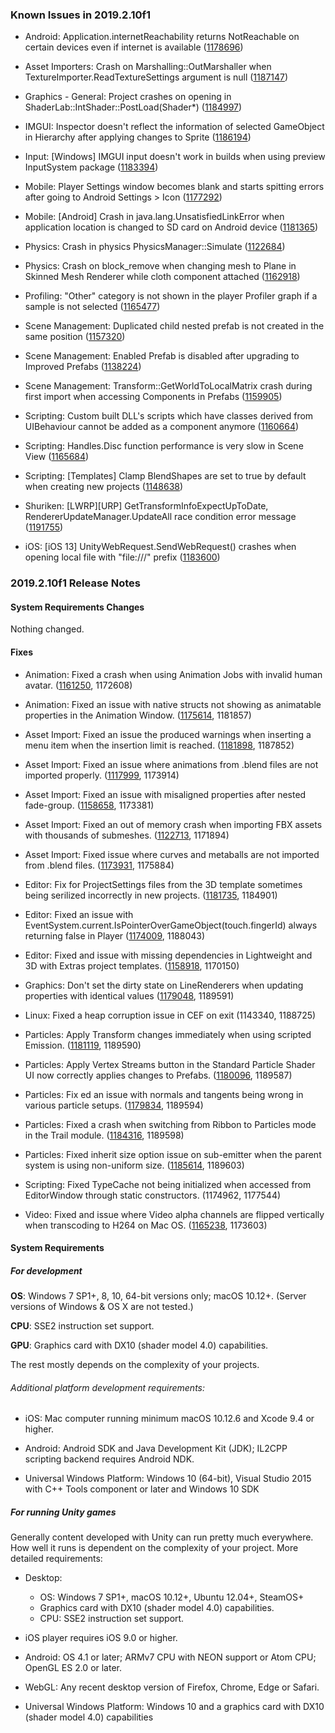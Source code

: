 ### Known Issues in 2019.2.10f1

*   Android: Application.internetReachability returns NotReachable on certain devices even if internet is available ([1178696](https://issuetracker.unity3d.com/issues/android-application-dot-internetreachability-returns-notreachable-when-trying-to-receive-unitywebrequest))
    
*   Asset Importers: Crash on Marshalling::OutMarshaller when TextureImporter.ReadTextureSettings argument is null ([1187147](https://issuetracker.unity3d.com/issues/crash-on-marshalling-outmarshaller-when-textureimporter-dot-readtexturesettings-argument-is-null))
    
*   Graphics - General: Project crashes on opening in ShaderLab::IntShader::PostLoad(Shader\*) ([1184997](https://issuetracker.unity3d.com/issues/project-crashes-on-opening-in-shaderlab-intshader-postload-shader-star))
    
*   IMGUI: Inspector doesn't reflect the information of selected GameObject in Hierarchy after applying changes to Sprite ([1186194](https://issuetracker.unity3d.com/issues/imgui-inspector-doesnt-reflect-the-information-of-selected-gameobject-in-hierarchy-after-applying-changes-to-sprite))
    
*   Input: \[Windows\] IMGUI input doesn't work in builds when using preview InputSystem package ([1183394](https://issuetracker.unity3d.com/issues/imgui-input-doesnt-work-in-builds-when-using-preview-inputsystem-package))
    
*   Mobile: Player Settings window becomes blank and starts spitting errors after going to Android Settings > Icon ([1177292](https://issuetracker.unity3d.com/issues/player-settings-window-becomes-blank-and-starts-spitting-errors-after-going-to-android-settings-icon))
    
*   Mobile: \[Android\] Crash in java.lang.UnsatisfiedLinkError when application location is changed to SD card on Android device ([1181365](https://issuetracker.unity3d.com/issues/android-crash-in-java-dot-lang-dot-unsatisfiedlinkerror-when-application-location-is-changed-to-sd-card-on-android-device))
    
*   Physics: Crash in physics PhysicsManager::Simulate ([1122684](https://issuetracker.unity3d.com/issues/crash-in-physics-physicsmanager-simulate))
    
*   Physics: Crash on block\_remove when changing mesh to Plane in Skinned Mesh Renderer while cloth component attached ([1162918](https://issuetracker.unity3d.com/issues/crash-on-block-remove-when-changing-mesh-to-plane-in-skinned-mesh-renderer-while-cloth-component-attached))
    
*   Profiling: "Other" category is not shown in the player Profiler graph if a sample is not selected ([1165477](https://issuetracker.unity3d.com/issues/other-category-is-not-shown-in-the-player-profiler-graph-if-a-sample-is-not-selected))
    
*   Scene Management: Duplicated child nested prefab is not created in the same position ([1157320](https://issuetracker.unity3d.com/issues/duplicated-child-nested-prefab-is-not-created-in-the-same-position))
    
*   Scene Management: Enabled Prefab is disabled after upgrading to Improved Prefabs ([1138224](https://issuetracker.unity3d.com/issues/enabled-prefab-is-disabled-after-upgrading-to-improved-prefabs))
    
*   Scene Management: Transform::GetWorldToLocalMatrix crash during first import when accessing Components in Prefabs ([1159905](https://issuetracker.unity3d.com/issues/transform-getworldtolocalmatrix-crash-during-first-import-when-accessing-components-in-prefabs))
    
*   Scripting: Custom built DLL's scripts which have classes derived from UIBehaviour cannot be added as a component anymore ([1160664](https://issuetracker.unity3d.com/issues/custom-built-dlls-that-have-scripts-which-have-classes-derived-from-uibehaviour-cannot-be-added-as-a-component-anymore))
    
*   Scripting: Handles.Disc function performance is very slow in Scene View ([1165684](https://issuetracker.unity3d.com/issues/handles-dot-disc-function-performance-is-very-slow-in-scene-view))
    
*   Scripting: \[Templates\] Clamp BlendShapes are set to true by default when creating new projects ([1148638](https://issuetracker.unity3d.com/issues/templates-clamp-blendshapes-are-set-to-true-by-default-when-creating-new-projects))
    
*   Shuriken: \[LWRP\]\[URP\] GetTransformInfoExpectUpToDate, RendererUpdateManager.UpdateAll race condition error message ([1191755](https://issuetracker.unity3d.com/issues/lwrp-gettransforminfoexpectuptodate-rendererupdatemanager-dot-updateall-race-condition-error-message))
    
*   iOS: \[iOS 13\] UnityWebRequest.SendWebRequest() crashes when opening local file with "file:///" prefix ([1183600](https://issuetracker.unity3d.com/issues/ios-13-unitywebrequest-dot-sendwebrequest-crashes-when-opening-local-file-with-file-slash-slash-slash-prefix))
    

### 2019.2.10f1 Release Notes

#### System Requirements Changes

Nothing changed.

#### Fixes

*   Animation: Fixed a crash when using Animation Jobs with invalid human avatar. ([1161250](https://issuetracker.unity3d.com/issues/crash-on-anonymous-namespace-markboneup-when-entering-play-mode-with-a-3d-model-that-is-using-optimize-gameobjects), 1172608)
    
*   Animation: Fixed an issue with native structs not showing as animatable properties in the Animation Window. ([1175614](https://issuetracker.unity3d.com/issues/uv-rect-properties-for-raw-image-are-no-longer-exposed-in-the-animation-window), 1181857)
    
*   Asset Import: Fixed an issue the produced warnings when inserting a menu item when the insertion limit is reached. ([1181898](https://issuetracker.unity3d.com/issues/assertion-failed-failed-to-insert-item-name-xxx973-command-script3218), 1187852)
    
*   Asset Import: Fixed an issue where animations from .blend files are not imported properly. ([1117999](https://issuetracker.unity3d.com/issues/import-errors-when-converting-from-blend-to-fbx), 1173914)
    
*   Asset Import: Fixed an issue with misaligned properties after nested fade-group. ([1158658](https://issuetracker.unity3d.com/issues/asset-importer-properties-under-sprite-import-settings-are-missaligned), 1173381)
    
*   Asset Import: Fixed an out of memory crash when importing FBX assets with thousands of submeshes. ([1122713](https://issuetracker.unity3d.com/issues/editor-runs-out-of-memory-splitting-the-mesh-into-submeshes-while-importing-fbx-model), 1171894)
    
*   Asset Import: Fixed issue where curves and metaballs are not imported from .blend files. ([1173931](https://issuetracker.unity3d.com/issues/unity-blendertofbx-dot-py-is-missing-object-types-property-other-in-line-38), 1175884)
    
*   Editor: Fix for ProjectSettings files from the 3D template sometimes being serilized incorrectly in new projects. ([1181735](https://issuetracker.unity3d.com/issues/force-text-setting-for-asset-serialization-doesnt-get-applied-to-all-assets-in-new-project), 1184901)
    
*   Editor: Fixed an issue with EventSystem.current.IsPointerOverGameObject(touch.fingerId) always returning false in Player ([1174009](https://issuetracker.unity3d.com/issues/mobile-eventsystem-dot-current-dot-ispointerovergameobject-touch-dot-fingerid-always-returns-false-in-player), 1188043)
    
*   Editor: Fixed and issue with missing dependencies in Lightweight and 3D with Extras project templates. ([1158918](https://issuetracker.unity3d.com/issues/templates-3d-template-with-extras-is-missing-post-processing-package), 1170150)
    
*   Graphics: Don't set the dirty state on LineRenderers when updating properties with identical values ([1179048](https://issuetracker.unity3d.com/issues/onvalidate-is-called-every-frame-on-prefab-asset), 1189591)
    
*   Linux: Fixed a heap corruption issue in CEF on exit (1143340, 1188725)
    
*   Particles: Apply Transform changes immediately when using scripted Emission. ([1181119](https://issuetracker.unity3d.com/issues/first-emitted-particle-ignores-transform-rotation-changes-when-using-particle-emit-system), 1189590)
    
*   Particles: Apply Vertex Streams button in the Standard Particle Shader UI now correctly applies changes to Prefabs. ([1180096](https://issuetracker.unity3d.com/issues/applying-vertex-stream-layout-to-a-particle-system-does-not-work-in-prefab-mode), 1189587)
    
*   Particles: Fix ed an issue with normals and tangents being wrong in various particle setups. ([1179834](https://issuetracker.unity3d.com/issues/graphics-particles-normals-and-tangents-in-particle-system-are-incorrect-with-specific-particle-settings), 1189594)
    
*   Particles: Fixed a crash when switching from Ribbon to Particles mode in the Trail module. ([1184316](https://issuetracker.unity3d.com/issues/editor-crash-on-particlesystemgeometryjob-schedulejobs-when-changing-trailmode-from-ribbon-to-particles-and-emission-is-enabled), 1189598)
    
*   Particles: Fixed inherit size option issue on sub-emitter when the parent system is using non-uniform size. ([1185614](https://issuetracker.unity3d.com/issues/sub-emitter-particles-width-is-twice-its-height-when-separate-axes-in-the-size-over-lifetime-module-is-enabled-and-set-to-1), 1189603)
    
*   Scripting: Fixed TypeCache not being initialized when accessed from EditorWindow through static constructors. (1174962, 1177544)
    
*   Video: Fixed and issue where Video alpha channels are flipped vertically when transcoding to H264 on Mac OS. ([1165238](https://issuetracker.unity3d.com/issues/mac-video-alpha-channels-are-flipped-vertically-when-transcoding-to-h264-on-mac-os), 1173603)
    

#### System Requirements

##### For development

**OS**: Windows 7 SP1+, 8, 10, 64-bit versions only; macOS 10.12+. (Server versions of Windows & OS X are not tested.)

**CPU**: SSE2 instruction set support.

**GPU**: Graphics card with DX10 (shader model 4.0) capabilities.

The rest mostly depends on the complexity of your projects.

###### Additional platform development requirements:

*   iOS: Mac computer running minimum macOS 10.12.6 and Xcode 9.4 or higher.
    
*   Android: Android SDK and Java Development Kit (JDK); IL2CPP scripting backend requires Android NDK.
    
*   Universal Windows Platform: Windows 10 (64-bit), Visual Studio 2015 with C++ Tools component or later and Windows 10 SDK
    

##### For running Unity games

Generally content developed with Unity can run pretty much everywhere. How well it runs is dependent on the complexity of your project. More detailed requirements:

*   Desktop:
    
    *   OS: Windows 7 SP1+, macOS 10.12+, Ubuntu 12.04+, SteamOS+
    *   Graphics card with DX10 (shader model 4.0) capabilities.
    *   CPU: SSE2 instruction set support.
*   iOS player requires iOS 9.0 or higher.
    
*   Android: OS 4.1 or later; ARMv7 CPU with NEON support or Atom CPU; OpenGL ES 2.0 or later.
    
*   WebGL: Any recent desktop version of Firefox, Chrome, Edge or Safari.
    
*   Universal Windows Platform: Windows 10 and a graphics card with DX10 (shader model 4.0) capabilities
